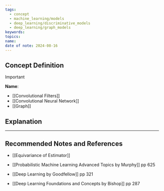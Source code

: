 ```yaml
---
tags:
  - concept
  - machine_learning/models
  - deep_learning/discriminative_models
  - deep_learning/graph_models
keywords: 
topics: 
name: 
date of note: 2024-08-16
---
```


## Concept Definition

>[!important]
>**Name**: 



- [[Convolutional Filters]]
- [[Convolutional Neural Network]]
- [[Graph]]

## Explanation





-----------
##  Recommended Notes and References


- [[Equivariance of Estimator]]


- [[Probabilistic Machine Learning Advanced Topics by Murphy]] pp 625
- [[Deep Learning by Goodfellow]] pp 321
- [[Deep Learning Foundations and Concepts by Bishop]] pp 287